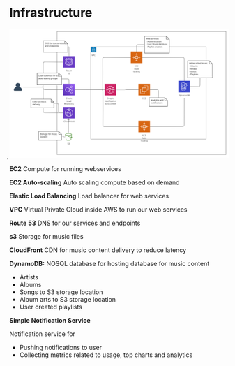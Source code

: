# Infrastructure

̦![infra](infrastructure.png)


**EC2**
Compute for running webservices

**EC2 Auto-scaling**
Auto scaling compute based on demand

**Elastic Load Balancing**
Load balancer for web services

**VPC**
Virtual Private Cloud inside AWS to run our web services

**Route 53**
DNS for our services and endpoints

**s3**
Storage for music files

**CloudFront**
CDN for music content delivery to reduce latency

**DynamoDB:**
NOSQL database for hosting database for music content
- Artists
- Albums
- Songs to S3 storage location
- Album arts to S3 storage location
- User created playlists 

**Simple Notification Service**

Notification service for
- Pushing notifications to user
- Collecting metrics related to usage, top charts and analytics


